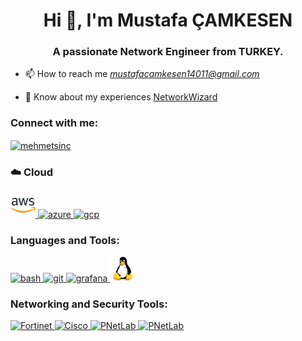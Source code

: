 <h1 align="center">Hi 👋, I'm Mustafa ÇAMKESEN</h1>
<h3 align="center">A passionate Network Engineer from TURKEY.</h3>


- 📫 How to reach me *mustafacamkesen14011@gmail.com*

- 📄 Know about my experiences [NetworkWizard](https://www.linkedin.com/in/mustafacamkesen/)

<h3 align="left">Connect with me:</h3>
<p align="left">
<a href="https://www.linkedin.com/in/mustafacamkesen/" target="blank"><img align="center"
            src="https://raw.githubusercontent.com/rahuldkjain/github-profile-readme-generator/master/src/images/icons/Social/linked-in-alt.svg"
            alt="mehmetsinc" height="30" width="40" /></a>
</p>
<h3 align="left">☁️ Cloud</h3>
<p align="left"> 
    <a href="https://aws.amazon.com" target="_blank" rel="noreferrer"> <img
            src="https://raw.githubusercontent.com/devicons/devicon/master/icons/amazonwebservices/amazonwebservices-original-wordmark.svg"
            alt="aws" width="40" height="40" /> </a>
    <a href="https://azure.microsoft.com/en-in/" target="_blank" rel="noreferrer"> <img
            src="https://www.vectorlogo.zone/logos/microsoft_azure/microsoft_azure-icon.svg" alt="azure" width="40"
            height="40" /> </a>
    <a href="https://cloud.google.com" target="_blank" rel="noreferrer"> <img
                src="https://www.vectorlogo.zone/logos/google_cloud/google_cloud-icon.svg" alt="gcp" width="40"
                height="40" /> </a> 
</p>
<h3 align="left">Languages and Tools:</h3>
<p align="left"> 
<a href="https://www.gnu.org/software/bash/" target="_blank" rel="noreferrer"> <img src="https://www.vectorlogo.zone/logos/gnu_bash/gnu_bash-icon.svg" alt="bash" width="40" height="40"/> </a>  
<a href="https://git-scm.com/" target="_blank" rel="noreferrer"> <img src="https://www.vectorlogo.zone/logos/git-scm/git-scm-icon.svg" alt="git" width="40" height="40"/> </a> <a href="https://grafana.com" target="_blank" rel="noreferrer"> <img src="https://www.vectorlogo.zone/logos/grafana/grafana-icon.svg" alt="grafana" width="40" height="40"/> </a> <a href="https://www.linux.org/" target="_blank" rel="noreferrer"> <img src="https://raw.githubusercontent.com/devicons/devicon/master/icons/linux/linux-original.svg" alt="linux" width="40" height="40"/> </a> </p>

<h3 align="left">Networking and Security Tools:</h3>
<p align="left">
    <a href="https://www.fortinet.com/" target="_blank" rel="noreferrer"> 
        <img src="https://icons.fortinet.com/icons/Logos/Fortinet-logo-rgb-black-red.svg" 
             alt="Fortinet" width="350" height="150" /> 
    </a>
    <a href="https://www.cisco.com/" target="_blank" rel="noreferrer"> 
        <img src="https://www.vectorlogo.zone/logos/cisco/cisco-ar21.svg" 
             alt="Cisco" width="350" height="150" /> 
    </a>
    <a href="https://pnetlab.com/" target="_blank" rel="noreferrer"> 
        <img src="https://pnetlab.com/views/pages/components/logo/logo.png" 
             alt="PNetLab" width="150" height="150" /> 
    </a>
    <a href="https://pnetlab.com/" target="_blank" rel="noreferrer"> 
        <img src="https://www.eve-ng.net/wp-content/uploads/2019/11/Logo_EVE_Color-1-e1573260071537.png" 
             alt="PNetLab" width="350" height="150" /> 
    </a>
</p>
